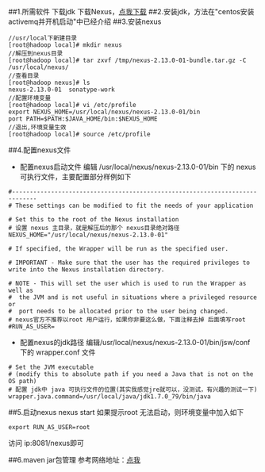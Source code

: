 ##1.所需软件
下载jdk
下载Nexus，<a href='https://www.sonatype.com/download-oss-sonatype'>点我下载</a>
##2.安装jdk，方法在"centos安装activemq并开机启动"中已经介绍
##3.安装nexus
```
//usr/local下新建目录
[root@hadoop local]# mkdir nexus
//解压到nexus目录
[root@hadoop local]# tar zxvf /tmp/nexus-2.13.0-01-bundle.tar.gz -C /usr/local/nexus/
//查看目录
[root@hadoop nexus]# ls
nexus-2.13.0-01  sonatype-work
//配置环境变量
[root@hadoop local]# vi /etc/profile
export NEXUS_HOME=/usr/local/nexus/nexus-2.13.0-01/bin
port PATH=$PATH:$JAVA_HOME/bin:$NEXUS_HOME
//退出,环境变量生效
[root@hadoop local]# source /etc/profile
```
##4.配置nexus文件
- 配置nexus启动文件
编辑 /usr/local/nexus/nexus-2.13.0-01/bin 下的 nexus 可执行文件，主要配置部分样例如下
```
#-----------------------------------------------------------------------------
# These settings can be modified to fit the needs of your application

# Set this to the root of the Nexus installation
# 设置 nexus 主目录，就是解压后的那个 nexus目录绝对路径
NEXUS_HOME="/usr/local/nexus/nexus-2.13.0-01"

# If specified, the Wrapper will be run as the specified user.

# IMPORTANT - Make sure that the user has the required privileges to write into the Nexus installation directory.

# NOTE - This will set the user which is used to run the Wrapper as well as
#  the JVM and is not useful in situations where a privileged resource or
#  port needs to be allocated prior to the user being changed.
# nexus官方不推荐以root 用户运行，如果你非要这么做，下面注释去掉 后面填写root
#RUN_AS_USER=
```
- 配置nexus的jdk路径
编辑/usr/local/nexus/nexus-2.13.0-01/bin/jsw/conf 下的 wrapper.conf 文件
```
# Set the JVM executable
# (modify this to absolute path if you need a Java that is not on the OS path)
# 配置 jdk中 java 可执行文件的位置(其实我感觉jre就可以，没测试，有兴趣的测试一下)
wrapper.java.command=/usr/local/java/jdk1.7.0_79/bin/java
```
##5.启动nexus
nexus start
如果提示root 无法启动，则环境变量中加入如下
```
export RUN_AS_USER=root
```
访问 ip:8081/nexus即可

##6.maven jar包管理
参考网络地址：<a href="http://www.blogjava.net/fancydeepin/archive/2015/06/27/maven-nexus.html">点我</a>
